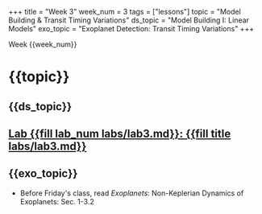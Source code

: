 +++
title = "Week 3"
week_num = 3
tags = ["lessons"]
topic = "Model Building & Transit Timing Variations"
ds_topic = "Model Building I: Linear Models"
exo_topic =  "Exoplanet Detection: Transit Timing Variations"
+++

Week {{week_num}}
# {{topic}}

## {{ds_topic}}

## [Lab {{fill lab_num labs/lab3.md}}: {{fill title labs/lab3.md}}](../../labs/lab3/)

## {{exo_topic}}
- Before Friday's class, read *Exoplanets*:  Non-Keplerian Dynamics of Exoplanets:   Sec. 1-3.2
